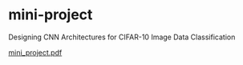 # mini-project
Designing CNN Architectures for CIFAR-10 Image Data Classification

[mini_project.pdf](https://github.com/raktim-roychoudhury/mini-project/files/11227646/mini_project.pdf)
